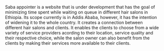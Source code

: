 Saba appointer is a website that is under development that has the goal of minimizing time spent while waiting on queue in different hair salons in Ethiopia. Its scope currently is in Addis Ababa, however, it has the intention of widening it to the whole country. 
It creates a connection between different hair salons and clients. It enables the clients to choose from a wide variety of service providers acording to their location, service quality and their respective choice, while the salon owner can also benefit from the clients by making their services more available to their clients.

